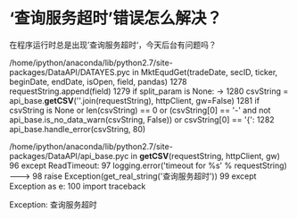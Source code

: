 # ‘查询服务超时’错误怎么解决？

在程序运行时总是出现’查询服务超时‘，今天后台有问题吗？

/home/ipython/anaconda/lib/python2.7/site-packages/DataAPI/DATAYES.pyc in MktEqudGet(tradeDate, secID, ticker, beginDate, endDate, isOpen, field, pandas)
   1278         requestString.append(field)
   1279     if split_param is None:
-&gt; 1280         csvString = api_base.__getCSV__(''.join(requestString), httpClient, gw=False)
   1281         if csvString is None or len(csvString) == 0 or (csvString[0] == '-' and not api_base.is_no_data_warn(csvString, False)) or csvString[0] == '{':
   1282             api_base.handle_error(csvString, 80)

/home/ipython/anaconda/lib/python2.7/site-packages/DataAPI/api_base.pyc in __getCSV__(requestString, httpClient, gw)
     96     except ReadTimeout:
     97         logging.error('timeout for %s' % requestString)
---&gt; 98         raise Exception(get_real_string('查询服务超时'))
     99     except Exception as e:
    100         import traceback


Exception: 查询服务超时